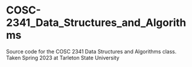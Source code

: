 # COSC-2341_Data_Structures_and_Algorithms
Source code for the COSC 2341 Data Structures and Algorithms class. Taken Spring 2023 at Tarleton State University
